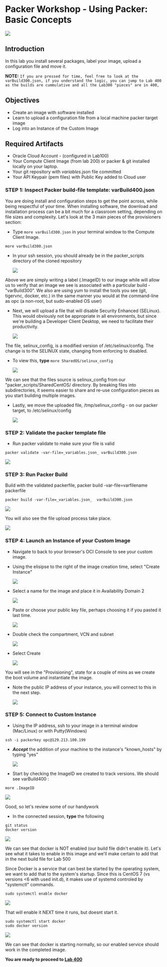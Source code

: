 # Packer Workshop - Using Packer: Basic Concepts

  ![](images/WorkshopHeader/300.png)

## Introduction

In this lab you install several packages, label your image, upload a configuration file and move it.  

**NOTE:** `If you are pressed for time, feel free to look at the varBuild300.json, if you understand the logic, you can jump to Lab 400 as the builds are cummulative and all the Lab300 "pieces" are in 400,`

## Objectives

- Create an image with software installed
- Learn to upload a configuration file from a local machine packer target image
- Log into an Instance of the Custom Image

## Required Artifacts

- Oracle Cloud Account - (configured in Lab100)
- Your Compute Client Image (from lab 200) or packer & git installed locally on your laptop.
- Your git repository with _variables_.json file committed
- Your API Keypair (pem files) with Public Key added to Cloud user

### **STEP 1**: Inspect Packer build-file template: varBuild400.json

You are doing install and configuration steps to get the point across, while being respectful of your time.  When installing software, the download and installation process can be a bit much for a classroom setting, depending on file sizes and complexity.  Let's look at the 3 main pieces of the provisioners section:

- Type `more varBuild300.json` in your terminal window to the Compute Client Image. 

```
more varBuild300.json 
```

- In your ssh session, you should already be in the packer_scripts directory of the cloned repository

  ![](images/Lab300/6.png)

Above we are simply writing a label (.ImageID) to our image while will allow us to verify that an image we see is associated with a particular build - "varBuild300".  We also are using yum to install the tools you see (git, tigervnc, docker, etc.) in the same manner you would at the command-line as opc (a non-root, but sudo-enabled OS user)

- Next, we will upload a file that will disable Security Enhanced (SELinux). This would obviously not be appropriate in all environments, but since we're building a Developer Client Desktop, we need to facilitate their 
productivity.

  ![](images/Lab300/7.png)

The file, selinux_config, is a modified version of /etc/selinux/config.  The change is to the SELINUX state, changing from enforcing to disabled.

- To view this, **type** `more SharedOS/selinux_config` 

  ![](images/Lab300/7.5.png)

We can see that the files source is selinux_config from our "packer_scripts/SharedCentOS/ directory.  By breaking files into subdirectories, it seems easier to share and re-use configuration pieces as you start building multiple images.

- Lastly, we move the uploaded file, /tmp/selinux_config - on our packer target, to /etc/selinux/config

  ![](images/Lab300/8.png)

### **STEP 2**: Validate the packer template file

- Run packer validate to make sure your file is valid
```
packer validate -var-file=_variables.json_ varBuild300.json
```

  ![](images/Lab300/9.png)

### **STEP 3**: Run Packer Build

Build with the validated packerfile, packer build -var-file=varfilename packerfile 

```
packer build -var-file=_variables.json_  varBuild300.json
```
  ![](images/Lab300/2.png)

You will also see the file upload process take place.

  ![](images/Lab300/10.png)
 
### **STEP 4**: Launch an Instance of your Custom Image

- Navigate to back to your browser's OCI Console to see your custom image.

- Using the elisipse to the right of the image creation time,  select "Create Instance"

  ![](images/Lab300/11.png)

- Select a name for the image and place it in Availability Domain 2 

  ![](images/Lab300/15.png)

- Paste or choose your public key file, perhaps choosing it if you pasted it last time.

  ![](images/Lab300/13.png)

- Double check the compartment, VCN and subnet  

  ![](images/Lab300/14.png)

- Select Create

  ![](images/Lab300/16.png)

You will see in the "Provisioning", state for a couple of mins as we create the boot volume and instantiate the image.  

- Note the public IP address of your instance, you will connect to this in the next step.

  ![](images/Lab300/17.png)

### **STEP 5**: Connect to Custom Instance

- Using the IP address, ssh to your image in a terminal window (Mac/Linux) or with Putty(Windows)

```
ssh -i packerkey opc@129.213.100.199
```

- ***Accept*** the addition of your machine to the instance's "known_hosts" by typing "yes"

  ![](images/Lab300/18.png)

- Start by checking the ImageID we created to track versions.  We should see varBuild400 :

```
more .ImageID
```

![](images/Lab300/20.png)

Good, so let's review some of our handywork

- In the connected session, **type** the following

```
git status
docker version
```
  ![](images/Lab300/21.png)

We can see that docker is NOT enabled (our build file didn't enable it).  Let's see what it takes to enable in this image and we'll make certain to add that in the next build file for Lab 500

Since Docker is a service that can best be started by the operating system, we want to add that to the system's startup.  Since this is CentOS 7 (vs versions <6 with used init.d), it makes use of systemd controled by "systemctl" commands.

```
sudo systemctl enable docker
```

![](images/Lab300/22.png)

That will enable it NEXT time it runs, but doesnt start it.

```
sudo systemctl start docker
sudo docker version
```

![](images/Lab300/24.png)

We can see that docker is starting normally, so our enabled service should work in the completed image.

**You are ready to proceed to [Lab 400](Lab400.md)**
